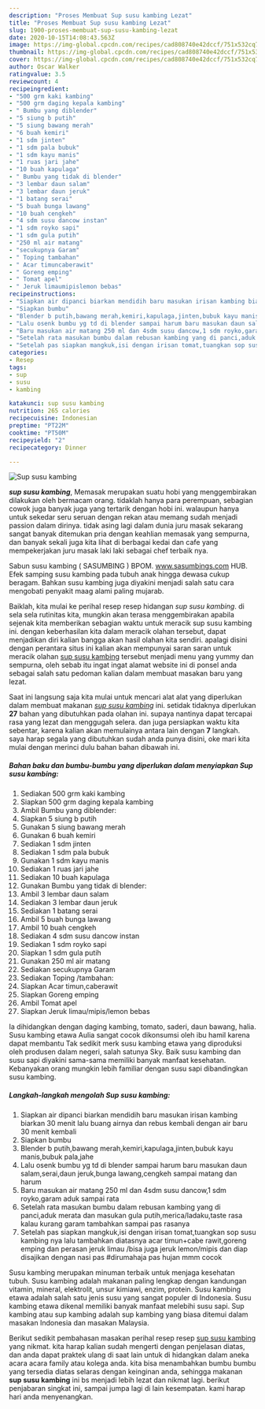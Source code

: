 ```yaml
---
description: "Proses Membuat Sup susu kambing Lezat"
title: "Proses Membuat Sup susu kambing Lezat"
slug: 1900-proses-membuat-sup-susu-kambing-lezat
date: 2020-10-15T14:08:43.563Z
image: https://img-global.cpcdn.com/recipes/cad808740e42dccf/751x532cq70/sup-susu-kambing-foto-resep-utama.jpg
thumbnail: https://img-global.cpcdn.com/recipes/cad808740e42dccf/751x532cq70/sup-susu-kambing-foto-resep-utama.jpg
cover: https://img-global.cpcdn.com/recipes/cad808740e42dccf/751x532cq70/sup-susu-kambing-foto-resep-utama.jpg
author: Oscar Walker
ratingvalue: 3.5
reviewcount: 4
recipeingredient:
- "500 grm kaki kambing"
- "500 grm daging kepala kambing"
- " Bumbu yang diblender"
- "5 siung b putih"
- "5 siung bawang merah"
- "6 buah kemiri"
- "1 sdm jinten"
- "1 sdm pala bubuk"
- "1 sdm kayu manis"
- "1 ruas jari jahe"
- "10 buah kapulaga"
- " Bumbu yang tidak di blender"
- "3 lembar daun salam"
- "3 lembar daun jeruk"
- "1 batang serai"
- "5 buah bunga lawang"
- "10 buah cengkeh"
- "4 sdm susu dancow instan"
- "1 sdm royko sapi"
- "1 sdm gula putih"
- "250 ml air matang"
- "secukupnya Garam"
- " Toping tambahan"
- " Acar timuncaberawit"
- " Goreng emping"
- " Tomat apel"
- " Jeruk limaumipislemon bebas"
recipeinstructions:
- "Siapkan air dipanci biarkan mendidih baru masukan irisan kambing biarkan 30 menit lalu buang airnya dan rebus kembali dengan air baru 30 menit kembali"
- "Siapkan bumbu"
- "Blender b putih,bawang merah,kemiri,kapulaga,jinten,bubuk kayu manis,bubuk pala,jahe"
- "Lalu osenk bumbu yg td di blender sampai harum baru masukan daun salam,serai,daun jeruk,bunga lawang,cengkeh sampai matang dan harum"
- "Baru masukan air matang 250 ml dan 4sdm susu dancow,1 sdm royko,garam aduk sampai rata"
- "Setelah rata masukan bumbu dalam rebusan kambing yang di panci,aduk merata dan masukan gula putih,merica/ladaku,taste rasa kalau kurang garam tambahkan sampai pas rasanya"
- "Setelah pas siapkan mangkuk,isi dengan irisan tomat,tuangkan sop susu kambing nya lalu tambahkan diatasnya acar timun+cabe rawit,goreng emping dan perasan jeruk limau /bisa juga jeruk lemon/mipis dan diap disajikan dengan nasi pas #dirumahaja pas hujan mmm cocok"
categories:
- Resep
tags:
- sup
- susu
- kambing

katakunci: sup susu kambing 
nutrition: 265 calories
recipecuisine: Indonesian
preptime: "PT22M"
cooktime: "PT50M"
recipeyield: "2"
recipecategory: Dinner

---
```



![Sup susu kambing](https://img-global.cpcdn.com/recipes/cad808740e42dccf/751x532cq70/sup-susu-kambing-foto-resep-utama.jpg)

<b><i>sup susu kambing</i></b>, Memasak merupakan suatu hobi yang menggembirakan dilakukan oleh bermacam orang. tidaklah hanya para perempuan, sebagian cowok juga banyak juga yang tertarik dengan hobi ini. walaupun hanya untuk sekedar seru seruan dengan rekan atau memang sudah menjadi passion dalam dirinya. tidak asing lagi dalam dunia juru masak sekarang sangat banyak ditemukan pria dengan keahlian memasak yang sempurna, dan banyak sekali juga kita lihat di berbagai kedai dan cafe yang mempekerjakan juru masak laki laki sebagai chef terbaik nya.

Sabun susu kambing ( SASUMBING ) BPOM. www.sasumbings.com HUB. Efek samping susu kambing pada tubuh anak hingga dewasa cukup beragam. Bahkan susu kambing juga diyakini menjadi salah satu cara mengobati penyakit maag alami paling mujarab.

Baiklah, kita mulai ke perihal resep resep hidangan <i>sup susu kambing</i>. di sela sela rutinitas kita, mungkin akan terasa menggembirakan apabila sejenak kita memberikan sebagian waktu untuk meracik sup susu kambing ini. dengan keberhasilan kita dalam meracik olahan tersebut, dapat menjadikan diri kalian bangga akan hasil olahan kita sendiri. apalagi disini dengan perantara situs ini kalian akan mempunyai saran saran untuk meracik olahan <u>sup susu kambing</u> tersebut menjadi menu yang yummy dan sempurna, oleh sebab itu ingat ingat alamat website ini di ponsel anda sebagai salah satu pedoman kalian dalam membuat masakan baru yang lezat.


Saat ini langsung saja kita mulai untuk mencari alat alat yang diperlukan dalam membuat makanan <u><i>sup susu kambing</i></u> ini. setidak tidaknya diperlukan <b>27</b> bahan yang dibutuhkan pada olahan ini. supaya nantinya dapat tercapai rasa yang lezat dan menggugah selera. dan juga persiapkan waktu kita sebentar, karena kalian akan memulainya antara lain dengan <b>7</b> langkah. saya harap segala yang dibutuhkan sudah anda punya disini, oke mari kita mulai dengan merinci dulu bahan bahan dibawah ini.

<!--inarticleads1-->

##### Bahan baku dan bumbu-bumbu yang diperlukan dalam menyiapkan Sup susu kambing:

1. Sediakan 500 grm kaki kambing
1. Siapkan 500 grm daging kepala kambing
1. Ambil  Bumbu yang diblender:
1. Siapkan 5 siung b putih
1. Gunakan 5 siung bawang merah
1. Gunakan 6 buah kemiri
1. Sediakan 1 sdm jinten
1. Sediakan 1 sdm pala bubuk
1. Gunakan 1 sdm kayu manis
1. Sediakan 1 ruas jari jahe
1. Sediakan 10 buah kapulaga
1. Gunakan  Bumbu yang tidak di blender:
1. Ambil 3 lembar daun salam
1. Sediakan 3 lembar daun jeruk
1. Sediakan 1 batang serai
1. Ambil 5 buah bunga lawang
1. Ambil 10 buah cengkeh
1. Sediakan 4 sdm susu dancow instan
1. Sediakan 1 sdm royko sapi
1. Siapkan 1 sdm gula putih
1. Gunakan 250 ml air matang
1. Sediakan secukupnya Garam
1. Sediakan  Toping /tambahan:
1. Siapkan  Acar timun,caberawit
1. Siapkan  Goreng emping
1. Ambil  Tomat apel
1. Siapkan  Jeruk limau/mipis/lemon bebas


Ia dihidangkan dengan daging kambing, tomato, saderi, daun bawang, halia. Susu kambing etawa Aulia sangat cocok dikonsumsi oleh ibu hamil karena dapat membantu Tak sedikit merk susu kambing etawa yang diproduksi oleh produsen dalam negeri, salah satunya Sky. Baik susu kambing dan susu sapi diyakini sama-sama memiliki banyak manfaat kesehatan. Kebanyakan orang mungkin lebih familiar dengan susu sapi dibandingkan susu kambing. 

<!--inarticleads2-->

##### Langkah-langkah mengolah Sup susu kambing:

1. Siapkan air dipanci biarkan mendidih baru masukan irisan kambing biarkan 30 menit lalu buang airnya dan rebus kembali dengan air baru 30 menit kembali
1. Siapkan bumbu
1. Blender b putih,bawang merah,kemiri,kapulaga,jinten,bubuk kayu manis,bubuk pala,jahe
1. Lalu osenk bumbu yg td di blender sampai harum baru masukan daun salam,serai,daun jeruk,bunga lawang,cengkeh sampai matang dan harum
1. Baru masukan air matang 250 ml dan 4sdm susu dancow,1 sdm royko,garam aduk sampai rata
1. Setelah rata masukan bumbu dalam rebusan kambing yang di panci,aduk merata dan masukan gula putih,merica/ladaku,taste rasa kalau kurang garam tambahkan sampai pas rasanya
1. Setelah pas siapkan mangkuk,isi dengan irisan tomat,tuangkan sop susu kambing nya lalu tambahkan diatasnya acar timun+cabe rawit,goreng emping dan perasan jeruk limau /bisa juga jeruk lemon/mipis dan diap disajikan dengan nasi pas #dirumahaja pas hujan mmm cocok


Susu kambing merupakan minuman terbaik untuk menjaga kesehatan tubuh. Susu kambing adalah makanan paling lengkap dengan kandungan vitamin, mineral, elektrolit, unsur kimiawi, enzim, protein. Susu kambing etawa adalah salah satu jenis susu yang sangat populer di Indonesia. Susu kambing etawa dikenal memiliki banyak manfaat melebihi susu sapi. Sup kambing atau sup kambing adalah sup kambing yang biasa ditemui dalam masakan Indonesia dan masakan Malaysia. 

Berikut sedikit pembahasan masakan perihal resep resep <u>sup susu kambing</u> yang nikmat. kita harap kalian sudah mengerti dengan penjelasan diatas, dan anda dapat praktek ulang di saat lain untuk di hidangkan dalam aneka acara acara family atau kolega anda. kita bisa menambahkan bumbu bumbu yang tersedia diatas selaras dengan keinginan anda, sehingga makanan <b>sup susu kambing</b> ini bs menjadi lebih lezat dan nikmat lagi. berikut penjabaran singkat ini, sampai jumpa lagi di lain kesempatan. kami harap hari anda menyenangkan.
